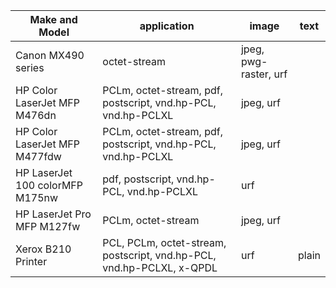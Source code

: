 |Make and Model                 |application                                                          |image                |text |
|-------------------------------|---------------------------------------------------------------------|---------------------|-----|
|Canon MX490 series             |octet-stream                                                         |jpeg, pwg-raster, urf|     |
|HP Color LaserJet MFP M476dn   |PCLm, octet-stream, pdf, postscript, vnd.hp-PCL, vnd.hp-PCLXL        |jpeg, urf            |     |
|HP Color LaserJet MFP M477fdw  |PCLm, octet-stream, pdf, postscript, vnd.hp-PCL, vnd.hp-PCLXL        |jpeg, urf            |     |
|HP LaserJet 100 colorMFP M175nw|pdf, postscript, vnd.hp-PCL, vnd.hp-PCLXL                            |urf                  |     |
|HP LaserJet Pro MFP M127fw     |PCLm, octet-stream                                                   |jpeg, urf            |     |
|Xerox B210 Printer             |PCL, PCLm, octet-stream, postscript, vnd.hp-PCL, vnd.hp-PCLXL, x-QPDL|urf                  |plain|
